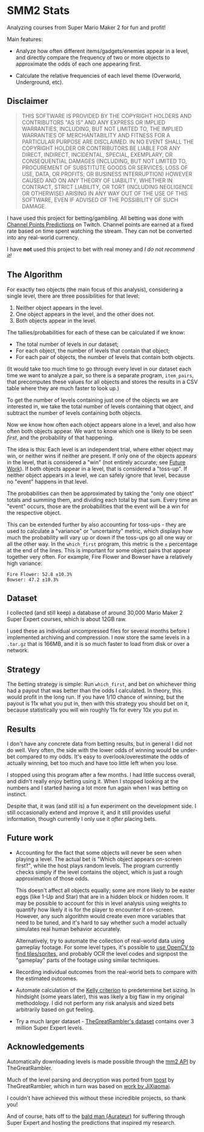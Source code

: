 # SMM2 Stats

Analyzing courses from Super Mario Maker 2 for fun and profit!

Main features:

- Analyze how often different items/gadgets/enemies appear in a level, and
  directly compare the frequency of two or more objects to approximate the odds
  of each one appearing first.

- Calculate the relative frequencies of each level theme (Overworld,
  Underground, etc).

## Disclaimer

> THIS SOFTWARE IS PROVIDED BY THE COPYRIGHT HOLDERS AND CONTRIBUTORS "AS IS"
> AND ANY EXPRESS OR IMPLIED WARRANTIES, INCLUDING, BUT NOT LIMITED TO, THE
> IMPLIED WARRANTIES OF MERCHANTABILITY AND FITNESS FOR A PARTICULAR PURPOSE ARE
> DISCLAIMED. IN NO EVENT SHALL THE COPYRIGHT HOLDER OR CONTRIBUTORS BE LIABLE
> FOR ANY DIRECT, INDIRECT, INCIDENTAL, SPECIAL, EXEMPLARY, OR CONSEQUENTIAL
> DAMAGES (INCLUDING, BUT NOT LIMITED TO, PROCUREMENT OF SUBSTITUTE GOODS OR
> SERVICES; LOSS OF USE, DATA, OR PROFITS; OR BUSINESS INTERRUPTION) HOWEVER
> CAUSED AND ON ANY THEORY OF LIABILITY, WHETHER IN CONTRACT, STRICT LIABILITY,
> OR TORT (INCLUDING NEGLIGENCE OR OTHERWISE) ARISING IN ANY WAY OUT OF THE USE
> OF THIS SOFTWARE, EVEN IF ADVISED OF THE POSSIBILITY OF SUCH DAMAGE.

I have used this project for betting/gambling. All betting was done with
[Channel Points Predictions] on Twitch. Channel points are earned at a fixed
rate based on time spent watching the stream. They can not be converted into any
real-world currency.

I have **not** used this project to bet with real money and _I do not recommend
it!_ 

## The Algorithm
 
For exactly two objects (the main focus of this analysis), considering a
single level, there are three possibilities for that level:

1. Neither object appears in the level.
2. One object appears in the level, and the other does not.
3. Both objects appear in the level.

The tallies/probabilities for each of these can be calculated if we know:

- The total number of levels in our dataset;
- For each object, the number of levels that contain that object;
- For each pair of objects, the number of levels that contain both objects.

(It would take too much time to go through every level in our dataset each
time we want to analyze a pair, so there is a separate program, `item_pairs`,
that precomputes these values for all objects and stores the results in a
CSV table where they are much faster to look up.)

To get the number of levels containing just one of the objects we are interested
in, we take the total number of levels containing that object, and subtract the
number of levels containing both objects.

Now we know how often each object appears alone in a level, and also how often
both objects appear. We want to know which one is likely to be seen _first_, and
the probability of that happening.

The idea is this: Each level is an independent trial, where either object may
win, or neither wins if neither are present. If only one of the objects appears
in the level, that is considered a "win" (not entirely accurate; see [Future
Work](#future-work)). If both objects appear in a level, that is considered a
"toss-up". If neither object appears in a level, we can safely ignore that
level, because no "event" happens in that level.

The probabilities can then be approximated by taking the "only one object"
totals and summing them, and dividing each total by that sum. Every time an
"event" occurs, those are the probabilities that the event will be a win for the
respective object.

This can be extended further by also accounting for toss-ups - they are used to
calculate a "variance" or "uncertainty" metric, which displays how much the
probability will vary up or down if the toss-ups go all one way or all the other
way. In the `which_first` program, this metric is the `±` percentage at the end
of the lines. This is important for some object pairs that appear together very
often. For example, Fire Flower and Bowser have a relatively high variance:

```
Fire Flower: 52.8 ±10.3%
Bowser: 47.2 ±10.3%
```

## Dataset

I collected (and still keep) a database of around 30,000 Mario Maker 2 Super
Expert courses, which is about 12GB raw.

I used these as individual uncompressed files for several months before I
implemented archiving and compression. I now store the same levels in a
`.tar.gz` that is 166MB, and it is so much faster to load from disk or over a
network.

## Strategy

The betting strategy is simple: Run `which_first`, and bet on whichever thing
had a payout that was better than the odds I calculated. In theory, this would
profit in the long run. If you have 1/10 chance of winning, but the payout is
11x what you put in, then with this strategy you should bet on it, because
statistically you will win roughly 11x for every 10x you put in.

## Results

I don't have any concrete data from betting results, but in general I did not do
well. Very often, the side with the lower odds of winning would be under-bet
compared to my odds. It's easy to overlook/overestimate the odds of actually
winning, bet too much and have too little left when you lose.

I stopped using this program after a few months. I had little success overall,
and didn't really enjoy betting using it. When I stopped looking at the numbers
and I started having a lot more fun again when I was betting on instinct.

Despite that, it was (and still is) a fun experiment on the development side. I
still occasionally extend and improve it, and it still provides useful
information, though currently I only use it _after_ placing bets.

## Future work

- Accounting for the fact that some objects will never be seen when playing a
  level. The actual bet is "Which object appears on-screen first?", while the
  host plays random levels. The program currently checks simply if the level
  contains the object, which is just a rough approximation of those odds.
  
  This doesn't affect all objects equally; some are more likely to be easter 
  eggs (like 1-Up and Star) that are in a hidden block or hidden room. It may
  be possible to account for this in level analysis using weights to quantify
  how likely it is for the player to encounter it on-screen. However, any such
  algorithm would create even more variables that need to be tuned, and it's
  hard to say whether such a model actually simulates real human behavior
  accurately.

  Alternatively, try to automate the collection of real-world data using gameplay
  footage. For some level types, it's possible to [use OpenCV to find tiles/sprites],
  and probably OCR the level codes and signpost the "gameplay" parts of the
  footage using similar techniques.
  
- Recording individual outcomes from the real-world bets to compare with the
  estimated outcomes.

- Automate calculation of the [Kelly criterion] to predetermine bet sizing.
  In hindsight (some years later), this was likely a big flaw in my original
  methodology. I did not perform any risk analysis and sized bets arbitrarily
  based on gut feeling.

- Try a much larger dataset - [TheGreatRambler's dataset][tgr mm2_levels]
  contains over 3 million Super Expert levels.

## Acknowledgements

Automatically downloading levels is made possible through the [mm2 API][mariover] by TheGreatRambler.

Much of the level parsing and decryption was ported from [toost] by TheGreatRambler, which in turn
was based on [work by JiXiaomai][jixiaomai].

I couldn't have achieved this without these incredible projects, so thank you!

And of course, hats off to the [bald man (Aurateur)][aurateur] for suffering
through Super Expert and hosting the predictions that inspired my research.

[Channel Points Predictions]: https://help.twitch.tv/s/article/channel-points-predictions
[use OpenCV to find tiles/sprites]: https://stackoverflow.com/a/35378944
[Kelly criterion]: https://en.wikipedia.org/wiki/Kelly_criterion
[tgr mm2_levels]: https://huggingface.co/datasets/TheGreatRambler/mm2_level
[mariover]: https://github.com/TheGreatRambler/MariOver
[toost]: https://github.com/TheGreatRambler/toost
[jixiaomai]: https://github.com/JiXiaomai/SMM2LevelViewer
[aurateur]: https://twitch.tv/aurateur
